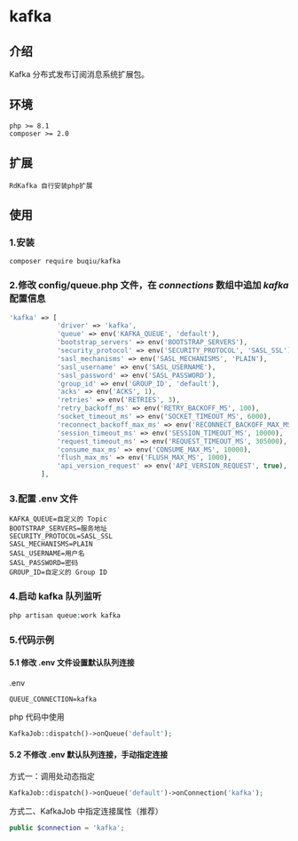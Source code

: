 # kafka

## 介绍

Kafka 分布式发布订阅消息系统扩展包。

## 环境

```
php >= 8.1
composer >= 2.0
```

## 扩展

```
RdKafka 自行安装php扩展
```

## 使用

### 1.安装

```shell
composer require buqiu/kafka
```

### 2.修改 config/queue.php 文件，在 **_connections_** 数组中追加 **_kafka_** 配置信息

```php
'kafka' => [
            'driver' => 'kafka',
            'queue' => env('KAFKA_QUEUE', 'default'),
            'bootstrap_servers' => env('BOOTSTRAP_SERVERS'),
            'security_protocol' => env('SECURITY_PROTOCOL', 'SASL_SSL'),
            'sasl_mechanisms' => env('SASL_MECHANISMS', 'PLAIN'),
            'sasl_username' => env('SASL_USERNAME'),
            'sasl_password' => env('SASL_PASSWORD'),
            'group_id' => env('GROUP_ID', 'default'),
            'acks' => env('ACKS', 1),
            'retries' => env('RETRIES', 3),
            'retry_backoff_ms' => env('RETRY_BACKOFF_MS', 100),
            'socket_timeout_ms' => env('SOCKET_TIMEOUT_MS', 6000),
            'reconnect_backoff_max_ms' => env('RECONNECT_BACKOFF_MAX_MS', 3000),
            'session_timeout_ms' => env('SESSION_TIMEOUT_MS', 10000),
            'request_timeout_ms' => env('REQUEST_TIMEOUT_MS', 305000),
            'consume_max_ms' => env('CONSUME_MAX_MS', 10000),
            'flush_max_ms' => env('FLUSH_MAX_MS', 1000),
            'api_version_request' => env('API_VERSION_REQUEST', true),
        ],
```

### 3.配置 .env 文件

```dotenv
KAFKA_QUEUE=自定义的 Topic
BOOTSTRAP_SERVERS=服务地址
SECURITY_PROTOCOL=SASL_SSL
SASL_MECHANISMS=PLAIN
SASL_USERNAME=用户名
SASL_PASSWORD=密码
GROUP_ID=自定义的 Group ID
```

### 4.启动 kafka 队列监听

```php
php artisan queue:work kafka
```

### 5.代码示例

#### 5.1 修改 .env 文件设置默认队列连接

.env

```dotenv
QUEUE_CONNECTION=kafka
```

php 代码中使用

```php
KafkaJob::dispatch()->onQueue('default');
```

#### 5.2 不修改 .env 默认队列连接，手动指定连接

方式一：调用处动态指定

```php
KafkaJob::dispatch()->onQueue('default')->onConnection('kafka');
```

方式二、KafkaJob 中指定连接属性（推荐）

```php
public $connection = 'kafka';
```